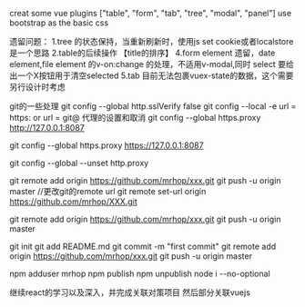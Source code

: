 creat some vue plugins
["table",
 "form",
"tab",
 "tree",
 "modal",
 "panel"]
 use bootstrap as the basic css



 遗留问题：
 1.tree 的状态保持，当重新刷新时，使用js  set cookie或者localstore是一个思路
 2.table的后续操作 【title的排序】
 4.form element 遗留，date element,file element 的v-on:change 的处理，不适用v-modal,同时 select 要给出一个X按钮用于清空selected
 5.tab 目前无法包裹vuex-state的数据，这个需要另行设计时考虑



 git的一些处理
 git config --global http.sslVerify false
 git config --local -e
 url = https: or url = git@
  代理的设置和取消
 git config --global https.proxy http://127.0.0.1:8087

 git config --global https.proxy https://127.0.0.1:8087

 git config --global --unset http.proxy

git remote add origin https://github.com/mrhop/xxx.git
git push -u origin master
 //更改git的remote url
 git remote set-url origin https://github.com/mrhop/XXX.git

git remote add origin https://github.com/mrhop/xxx.git
git push -u origin master

git init
git add README.md
git commit -m "first commit"
git remote add origin https://github.com/mrhop/xxx.git
git push -u origin master

 npm adduser
 mrhop
 npm publish
 npm unpublish
 node i --no-optional


 继续react的学习以及深入，并完成关联对策项目
 然后部分关联vuejs
